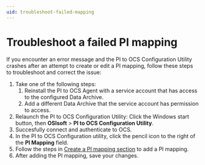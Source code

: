 ```yaml
---
uid: troubleshoot-failed-mapping
---
```


# Troubleshoot a failed PI mapping

If you encounter an error message and the PI to OCS Configuration Utility crashes after an attempt to create or edit a PI mapping, follow these steps to troubleshoot and correct the issue:

1. Take one of the following steps:
    1. Reinstall the PI to OCS Agent with a service account that has access to the configured Data Archive.
    1. Add a different Data Archive that the service account has permission to access.
1. Relaunch the PI to OCS Configuration Utility: Click the Windows start button, then **OSIsoft** > **PI to OCS Configuration Utility**.
1. Succesfully connect and authenticate to OCS.
1. In the PI to OCS Configuration utility, click the pencil icon to the right of the **PI Mapping** field.
1. Follow the steps in [Create a PI mapping section](#pi-to-ocs-utility) to add a PI mapping.
1. After adding the PI mapping, save your changes. 

